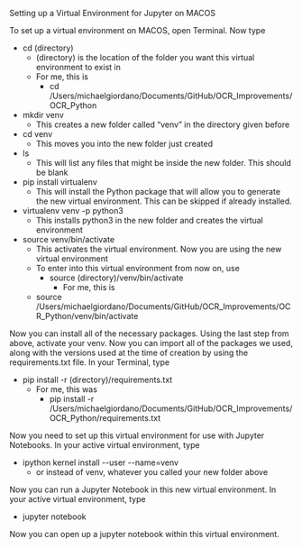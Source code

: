 ﻿Setting up a Virtual Environment for Jupyter on MACOS

To set up a virtual environment on MACOS, open Terminal. Now type 

- cd (directory)
  - (directory) is the location of the folder you want this virtual environment to exist in
  - For me, this is 
    - cd /Users/michaelgiordano/Documents/GitHub/OCR\_Improvements/OCR\_Python
- mkdir venv
  - This creates a new folder called “venv” in the directory given before
- cd venv
  - This moves you into the new folder just created
- ls
  - This will list any files that might be inside the new folder. This should be blank
- pip install virtualenv
  - This will install the Python package that will allow you to generate the new virtual environment. This can be skipped if already installed.
- virtualenv venv -p python3
  - This installs python3 in the new folder and creates the virtual environment
- source venv/bin/activate
  - This activates the virtual environment. Now you are using the new virtual environment
  - To enter into this virtual environment from now on, use
    - source (directory)/venv/bin/activate
      - For me, this is
  - source /Users/michaelgiordano/Documents/GitHub/OCR\_Improvements/OCR\_Python/venv/bin/activate

Now you can install all of the necessary packages. Using the last step from above, activate your venv. Now you can import all of the packages we used, along with the versions used at the time of creation by using the requirements.txt file. In your Terminal, type

- pip install -r (directory)/requirements.txt
  - For me, this was
    - pip install -r /Users/michaelgiordano/Documents/GitHub/OCR\_Improvements/OCR\_Python/requirements.txt

Now you need to set up this virtual environment for use with Jupyter Notebooks. In your active virtual environment, type

- ipython kernel install --user --name=venv
  - or instead of venv, whatever you called your new folder above

Now you can run a Jupyter Notebook in this new virtual environment. In your active virtual environment, type

- jupyter notebook

Now you can open up a jupyter notebook within this virtual environment.
